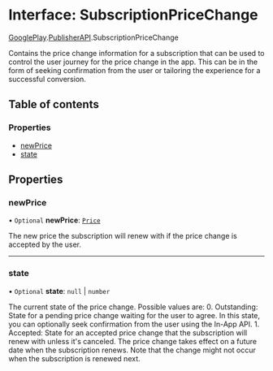 # Interface: SubscriptionPriceChange

[GooglePlay](../modules/CdvPurchase.GooglePlay.md).[PublisherAPI](../modules/CdvPurchase.GooglePlay.PublisherAPI.md).SubscriptionPriceChange

Contains the price change information for a subscription that can be used to control the user journey for the price change in the app. This can be in the form of seeking confirmation from the user or tailoring the experience for a successful conversion.

## Table of contents

### Properties

- [newPrice](CdvPurchase.GooglePlay.PublisherAPI.SubscriptionPriceChange.md#newprice)
- [state](CdvPurchase.GooglePlay.PublisherAPI.SubscriptionPriceChange.md#state)

## Properties

### newPrice

• `Optional` **newPrice**: [`Price`](CdvPurchase.GooglePlay.PublisherAPI.Price.md)

The new price the subscription will renew with if the price change is accepted by the user.

___

### state

• `Optional` **state**: ``null`` \| `number`

The current state of the price change. Possible values are: 0. Outstanding: State for a pending price change waiting for the user to agree. In this state, you can optionally seek confirmation from the user using the In-App API. 1. Accepted: State for an accepted price change that the subscription will renew with unless it's canceled. The price change takes effect on a future date when the subscription renews. Note that the change might not occur when the subscription is renewed next.
